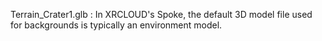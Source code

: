 Terrain_Crater1.glb :  In XRCLOUD's Spoke, the default 3D model file used for backgrounds is typically an environment model.